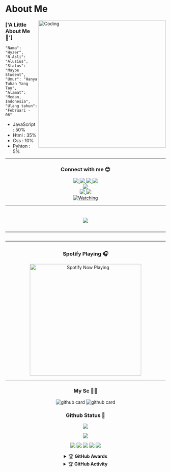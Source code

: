 # About Me
<img align="right" alt="Coding" width="400" src="https://cdn.dribbble.com/users/1162077/screenshots/5403918/media/d5dccb5d5818cba2c8fa0cb15fb578b3.gif" />

### ['A Little About Me 🧒']
```
"Nama": "Hyzer",
"N.Asli": "Alusius", 
"Status": "Maybe Student",
"Umur": "Hanya Tuhan Yang Tau", 
"Alamat": "Medan, Indonesia",
"Ulang tahun": "Februari - 06"
```
- JavaScript : 50%
- Html : 35%
- Css : 10%
- Pyhton : 5%

<div align="center">

------
### Connect with me 😊
<p align="center">
  <a href="https://instagram.com/zexyds_"><img src="https://img.shields.io/badge/Instagram-E4405F?style=for-the-badge&logo=instagram&logoColor=white"/> 
  <a href="https://wa.me/6287892711054"><img src="https://img.shields.io/badge/WhatsApp-25D366?style=for-the-badge&logo=whatsapp&logoColor=white" />
  <a href="https://www.facebook.com/king.id"><img src="https://img.shields.io/badge/Facebook-%234267B2.svg?&style=for-the-badge&logo=facebook&logoColor=white" />
  <a href="https://t.me/zexyds_"><img src="https://img.shields.io/badge/Telegram-%230088cc.svg?&style=for-the-badge&logo=telegram&logoColor=white" /> <br>
  <a href="https://youtube.com/channel/UCBtUyjfIclyuu7yXKS0dAMw"><img src="https://img.shields.io/badge/YouTube-hyzer id-ff0000?style=for-the-badge&logo=youtube&logoColor=ff0000&link=https://youtube.com/channel/UCBtUyjfIclyuu7yXKS0dAMw" /><br>
  <a name=HyzerOfficial&label=VIEWS&style=flat-square&color=orange" />
  <a href="https://github.com/Hyzerr"><img src="https://img.shields.io/badge/-GitHub-black?style=flat-square&logo=github" /> 
  <a href="https://youtube.com/channel/UCBtUyjfIclyuu7yXKS0dAMw"><img src="https://img.shields.io/youtube/channel/subscribers/UCD_w05gKF5F_5BNPABShNyQ?style=social" /> <br>
  <a href="https://komarev.com/ghpvc/?username=hyzerr&color=blue&style=flat-square&label=Profile+Views"><img title="Watching" src="https://komarev.com/ghpvc/?username=hyzerr&color=green&style=flat-square&label=Profile+View"></a>
</p>

-----

<h1 align="center">
  <img src="https://c.tenor.com/owx4Hlt5V8kAAAAC/loli-cute.gif" />
</p>

-----

------

### Spotify Playing 🎧

<p align="center">
  <a href="https://open.spotify.com/user/nf3xjkwb8gsuq2b0t8bimjt58" target="_blank"><img src="https://now-playing-on-spotify.vercel.app/api/spotify" alt="Spotify Now Playing" width="350"/></a>
</p>

------

### My Sc 🤸‍♂️
![github card](https://github-readme-stats.vercel.app/api/pin/?username=hyzerr&repo=hyzer-v3&theme=dark)
![github card](https://github-readme-stats.vercel.app/api/pin/?username=hyzerr&repo=hyzer-md-v2&theme=nightowl)

### Github Status 🚀

<p align="center"><a href="https://github.com/hyzerr"><img src="https://github-readme-stats.vercel.app/api?username=hyzerr&show_icons=true&theme=radical"></a></p>
<p align="center"><a href="https://github.com/hyzerr"><img src="https://github-readme-stats.vercel.app/api/top-langs/?username=hyzerr&theme=radical&layout=compact"></a></p> 


<p align="center">
    <img src="https://img.shields.io/badge/OS-Linux-blue?&logo=Linux" />
    <img src="https://img.shields.io/badge/OS-Windows-blue?&logo=Windows" />
    <img src="https://img.shields.io/badge/IDE-Xcode-blue?&logo=xcode" />
    <img src="https://img.shields.io/badge/Text%20Editor-Visual%20Studio%20Code-blue?&logo=visual%20studio%20code&logoColor=blue" />
    <img src="https://img.shields.io/badge/Sublime%20Text-gray?&logo=Sublime-Text" />
</p>
<details>
    <summary>&#127942 <b>GitHub Awards</b></summary><br/>

![Github Trophy](https://github-profile-trophy.vercel.app/?username=hyzerr)

</details>

<details>
    <summary>&#127942 <b>GitHub Activity</b></summary><br/>

![Metrics](https://metrics.lecoq.io/hyzerr)

</details> 
